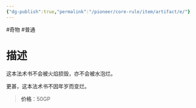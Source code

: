 ```yaml
---
{"dg-publish":true,"permalink":"/pioneer/core-rule/item/artifact/e/"}
---
```


#奇物 #普通 
# 描述
这本法术书不会被火焰损毁，亦不会被水泡烂。

更甚，这本法术书不因年岁而变烂。

>**价格**：50GP